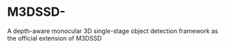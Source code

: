 # M3DSSD-
A  depth-aware  monocular  3D  single-stage object  detection  framework   as  the official  extension  of  M3DSSD 
